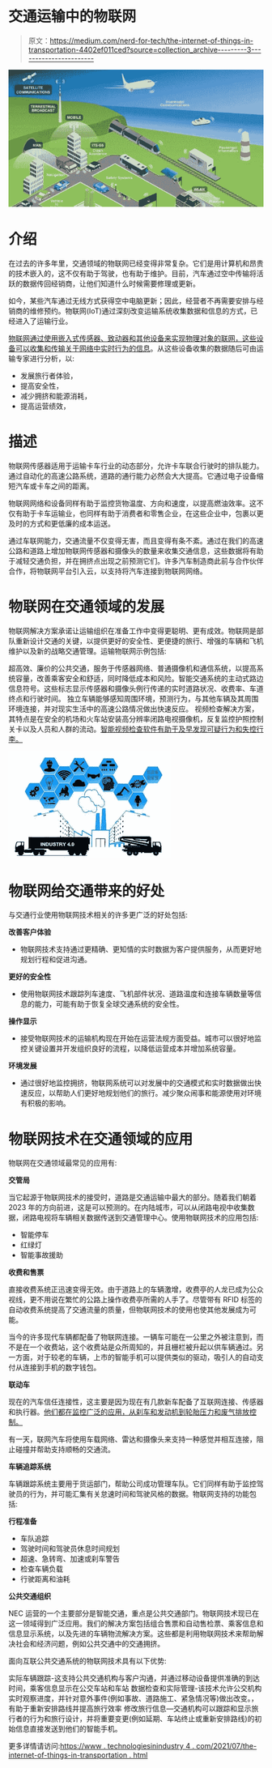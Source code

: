 # 交通运输中的物联网

> 原文：<https://medium.com/nerd-for-tech/the-internet-of-things-in-transportation-4402ef011ced?source=collection_archive---------3----------------------->

![](img/fca0c29ec24050b3c0edcfa65c2f3b33.png)

# 介绍

在过去的许多年里，交通领域的物联网已经变得非常复杂。它们是用计算机和昂贵的技术嵌入的，这不仅有助于驾驶，也有助于维护。目前，汽车通过空中传输将活跃的数据传回经销商，让他们知道什么时候需要修理或更新。

如今，某些汽车通过无线方式获得空中电脑更新；因此，经营者不再需要安排与经销商的维修预约。物联网(IoT)通过深刻改变运输系统收集数据和信息的方式，已经进入了运输行业。

[物联网通过使用嵌入式传感器、致动器和其他设备来实现物理对象的联网，这些设备可以收集和传输关于网络中实时行为的信息](https://www.technologiesinindustry4.com/2020/11/internet-of-things-what-is.html)。从这些设备收集的数据随后可由运输专家进行分析，以:

*   发展旅行者体验，
*   提高安全性，
*   减少拥挤和能源消耗，
*   提高运营绩效，

# 描述

物联网传感器适用于运输卡车行业的动态部分，允许卡车联合行驶时的排队能力。通过自动化的高速公路系统，道路的通行能力必然会大大提高。它通过电子设备缩短汽车或卡车之间的距离。

物联网网络和设备同样有助于监控货物温度、方向和速度，以提高燃油效率。这不仅有助于卡车运输业，也同样有助于消费者和零售企业，在这些企业中，包裹以更及时的方式和更低廉的成本运送。

通过车联网能力，交通流量不仅变得无害，而且变得有条不紊。通过在我们的高速公路和道路上增加物联网传感器和摄像头的数量来收集交通信息，这些数据将有助于减轻交通负担，并在拥挤点出现之前预测它们。许多汽车制造商此前与合作伙伴合作，将物联网平台引入云，以支持将汽车连接到物联网网络。

# 物联网在交通领域的发展

物联网解决方案承诺让运输组织在准备工作中变得更聪明、更有成效。物联网是部队重新设计交通的关键，以提供更好的安全性、更便捷的旅行、增强的车辆和飞机维护以及新的战略交通管理。运输物联网示例包括:

超高效、廉价的公共交通，服务于传感器网络、普通摄像机和通信系统，以提高系统容量，改善乘客安全和舒适，同时降低成本和风险。智能交通系统的主动式路边信息符号。这些标志显示传感器和摄像头例行传递的实时道路状况、收费率、车道终点和行驶时间。
独立车辆能够感知周围环境，预测行为，与其他车辆及其周围环境连接，并对现实生活中的高速公路情况做出快速反应。
视频检查解决方案，其特点是在安全的机场和火车站安装高分辨率闭路电视摄像机，反复监控护照控制关卡以及人员和人群的流动。[智能视频检查软件有助于及早发现可疑行为和失控行李。](https://www.technologiesinindustry4.com/2020/11/internet-of-things-what-is.html)

![](img/38ab13ced162787fa975da30f0afe107.png)

# 物联网给交通带来的好处

与交通行业使用物联网技术相关的许多更广泛的好处包括:

**改善客户体验**

*   物联网技术支持通过更精确、更知情的实时数据为客户提供服务，从而更好地规划行程和促进沟通。

**更好的安全性**

*   使用物联网技术跟踪列车速度、飞机部件状况、道路温度和连接车辆数量等信息的能力，可能有助于恢复全球交通系统的安全性。

**操作显示**

*   接受物联网技术的运输机构现在开始在运营法规方面受益。城市可以很好地监控关键设置并开发组织良好的流程，以降低运营成本并增加系统容量。

**环境发展**

*   通过很好地监控拥挤，物联网系统可以对发展中的交通模式和实时数据做出快速反应，以帮助人们更好地规划他们的旅行。减少聚众闹事和能源使用对环境有积极的影响。

# 物联网技术在交通领域的应用

物联网在交通领域最常见的应用有:

**交管局**

当它起源于物联网技术的接受时，道路是交通运输中最大的部分。随着我们朝着 2023 年的方向前进，这是可以预测的。在内陆城市，可以从闭路电视中收集数据，闭路电视将车辆相关数据传送到交通管理中心。使用物联网技术的应用包括:

*   智能停车
*   红绿灯
*   智能事故援助

**收费和售票**

直接收费系统正迅速变得无效。由于道路上的车辆激增，收费亭的人龙已成为公众视线，更不用说在繁忙的公路上操作收费亭所需的人手了。尽管带有 RFID 标签的自动收费系统提高了交通流量的质量，但物联网技术的使用也使其他发展成为可能。

当今的许多现代车辆都配备了物联网连接。一辆车可能在一公里之外被注意到，而不是在一个收费站，这个收费站是众所周知的，并且栅栏被升起以供车辆通过。另一方面，对于较老的车辆，上市的智能手机可以提供类似的驱动，吸引人的自动支付从连接到手机的数字钱包。

**联动车**

现在的汽车信任连接性，这主要是因为现在有几款新车配备了互联网连接、传感器和执行器。[他们都在监控广泛的应用，从刹车和发动机到轮胎压力和废气排放控制。](https://www.technologiesinindustry4.com/2020/11/internet-of-things-what-is.html)

有一天，联网汽车将使用车载网络、雷达和摄像头来支持一种感觉并相互连接，阻止碰撞并帮助支持顺畅的交通流。

**车辆追踪系统**

车辆跟踪系统主要用于货运部门，帮助公司成功管理车队。它们同样有助于监控驾驶员的行为，并可能汇集有关怠速时间和驾驶风格的数据。物联网支持的功能包括:

**行程准备**

*   车队追踪
*   驾驶时间和驾驶员休息时间规划
*   超速、急转弯、加速或刹车警告
*   检查车辆负载
*   行驶距离和油耗

**公共交通组织**

NEC 运营的一个主要部分是智能交通，重点是公共交通部门。物联网技术现已在这一领域得到广泛应用。我们的解决方案包括组合售票和自动售检票、乘客信息和信息显示系统，以及先进的车辆物流解决方案。这些都是利用物联网技术来帮助解决社会和经济问题，例如公共交通中的交通拥挤。

面向互联公共交通系统的物联网技术具有以下优势:

实际车辆跟踪-这支持公共交通机构与客户沟通，并通过移动设备提供准确的到达时间，乘客信息显示在公交车站和车站
数据检查和实际管理-该技术允许公交机构实时观察进度，并针对意外事件(例如事故、道路施工、紧急情况等)做出改变。，有助于重新安排路线并提高旅行效率
修改旅行信息—交通机构可以跟踪和显示旅行者的行为和旅行设计，并将重要变更(例如延期、车站终止或重新安排路线)的初始信息直接发送到他们的智能手机。

更多详情请访问:[https://www . technologiesinindustry 4 . com/2021/07/the-internet-of-things-in-transportation . html](https://www.technologiesinindustry4.com/2021/07/the-internet-of-things-in-transportation.html)